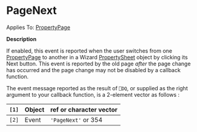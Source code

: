 




<h1 class="heading"><span class="name">PageNext</span></h1>

Applies To: [PropertyPage](./propertypage.md)


**Description**


If enabled, this event is reported when the user switches from one [PropertyPage](./propertypage.md) to another in a Wizard [PropertySheet](./propertysheet.md) object by clicking its Next button. This event is reported by the old page *after* the page change has occurred and the page change may not be disabled by a callback function.


The event message reported as the result of `⎕DQ`, or supplied as the right argument to your callback function, is a 2-element vector as follows :


| `[1]` | Object | ref or character vector |
| --- | --- | ---  |
| `[2]` | Event | `'PageNext'` or 354 |



